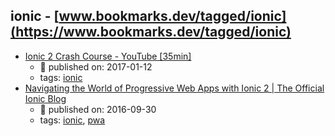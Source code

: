 ionic - [www.bookmarks.dev/tagged/ionic](https://www.bookmarks.dev/tagged/ionic) 
---
* [Ionic 2 Crash Course - YouTube [35min]](https://www.youtube.com/watch?v=O2WiI9QrS5s)
    * :calendar: published on: 2017-01-12
    * tags: [ionic](../tags/ionic.md)
* [Navigating the World of Progressive Web Apps with Ionic 2  |  The Official Ionic Blog](http://blog.ionic.io/navigating-the-world-of-progressive-web-apps-with-ionic-2/)
    * :calendar: published on: 2016-09-30
    * tags: [ionic](../tags/ionic.md), [pwa](../tags/pwa.md)
